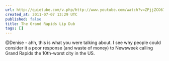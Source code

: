 ```yaml
---
url: http://quietube.com/v.php/http://www.youtube.com/watch?v=ZPjjZCO67WI
created_at: 2011-07-07 13:29 UTC
published: false
title: The Grand Rapids Lip Dub
tags: []
---
```


@Denise - ahh, this is what you were talking about. I see why people could consider it a poor response (and waste of money) to Newsweek calling Grand Rapids the 10th-worst city in the US.
